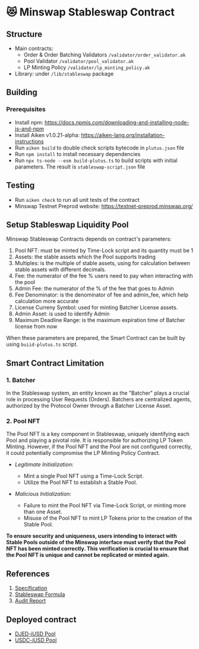 # 😻 Minswap Stableswap Contract

## Structure
- Main contracts:
  - Order & Order Batching Validators `/validator/order_validator.ak`
  - Pool Validator `/validator/pool_validator.ak`
  - LP Minting Policy `/validator/lp_minting_policy.ak`
- Library: under `/lib/stableswap` package

## Building

### Prerequisites
- Install npm: https://docs.npmjs.com/downloading-and-installing-node-js-and-npm
- Install Aiken v1.0.21-alpha: https://aiken-lang.org/installation-instructions
- Run `aiken build` to double check scripts bytecode in `plutus.json` file 
- Run `npm install` to install necessary dependencies 
- Run `npx ts-node --esm build-plutus.ts` to build scripts with initial parameters. The result is `stableswap-script.json` file

## Testing

- Run `aiken check` to run all unit tests of the contract
- Minswap Testnet Preprod website: https://testnet-preprod.minswap.org/

## Setup Stableswap Liquidity Pool
Minswap Stableswap Contracts depends on contract's parameters: 

1. Pool NFT: must be minted by Time-Lock script and its quantity must be 1
2. Assets: the stable assets which the Pool supports trading
3. Multiples: is the multiple of stable assets, using for calculation between stable assets with different decimals.
4. Fee: the numerator of the fee % users need to pay when interacting with the pool
5. Admin Fee: the numerator of the % of the fee that goes to Admin
6. Fee Denominator: is the denominator of fee and admin_fee, which help calculation more accurate
7. License Curreny Symbol: used for minting Batcher License assets. 
8. Admin Asset: is used to identify Admin
9. Maximum Deadline Range: is the maximum expiration time of Batcher license from now

When these parameters are prepared, the Smart Contract can be built by using `buiid-plutus.ts` script. 

## Smart Contract Limitation

### 1. Batcher
In the Stableswap system, an entity known as the "Batcher" plays a crucial role in processing User Requests (Orders). Batchers are centralized agents, authorized by the Protocol Owner through a Batcher License Asset.

### 2. Pool NFT
The Pool NFT is a key component in Stableswap, uniquely identifying each Pool and playing a pivotal role. It is responsible for authorizing LP Token Minting. However, if the Pool NFT and the Pool are not configured correctly, it could potentially compromise the LP Minting Policy Contract.

- *Legitimate Initialization*:

  - Mint a single Pool NFT using a Time-Lock Script.
  - Utilize the Pool NFT to establish a Stable Pool.

- *Malicious Initialization*:
  - Failure to mint the Pool NFT via Time-Lock Script, or minting more than one Asset.
  - Misuse of the Pool NFT to mint LP Tokens prior to the creation of the Stable Pool.

**To ensure security and uniqueness, users intending to interact with Stable Pools outside of the Minswap interface must verify that the Pool NFT has been minted correctly. This verification is crucial to ensure that the Pool NFT is unique and cannot be replicated or minted again.**
## References

1. [Specification](/stableswap-docs/stableswap-spec.md)
2. [Stableswap Formula](/stableswap-docs/formula.md)
3. [Audit Report](/audit-report/TxPipe-audit-report.pdf)

## Deployed contract

- [DJED-iUSD Pool](./deployed-contract/djed-iusd/deployed.md)
- [USDC-iUSD Pool](./deployed-contract/usdc-djed/deployed.md)